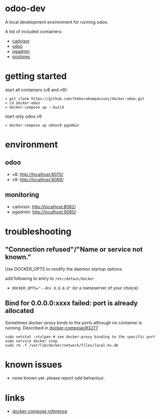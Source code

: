 odoo-dev
=====

A local development environment for running odoo.

A list of included containers:
- [cadvisor](https://github.com/google/cadvisor)
- [odoo](https://github.com/odoo/odoo)
- [pgadmin](https://www.pgadmin.org/)
- [postgres](https://www.postgresql.org/)


# getting started

start all containers (v8 and v9):
```
> git clone https://github.com/theborakompanioni/docker-odoo.git
> cd docker-odoo
> docker-compose up --build
```

start only odoo v9
```
> docker-compose up odoov9 pgadmin
```

# environment

## odoo
- v8: [http://localhost:8070/](http://localhost:8070/)
- v9: [http://localhost:8069/](http://localhost:8069/)

## monitoring
- cadvisor: [http://localhost:8082/](http://localhost:8082/)
- pgadmin: [http://localhost:9080/](http://localhost:9080/)



# troubleshooting
## "Connection refused"/"Name or service not known."
Use DOCKER_OPTS to modify the daemon startup options.

add following to entry to `/etc/defaut/docker`
- `DOCKER_OPTS="--dns 8.8.8.8"` (or a nameserver of your choice)

## Bind for 0.0.0.0:xxxx failed: port is already allocated
Sometimes docker-proxy binds to the ports although no container is running.
Described in [docker-compose/#3277](https://github.com/docker/compose/issues/3277)
```
sudo netstat -vtulpen # see docker-proxy binding to the specific port
sudo service docker stop
sudo rm -f /var/lib/docker/network/files/local-kv.db
```

# known issues
- none known yet. please report odd behaviour.


# links
- [docker-compose reference](https://docs.docker.com/compose/compose-file/)
